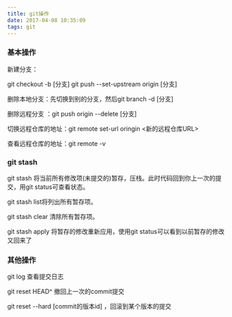 ```yaml
---
title: git操作
date: 2017-04-08 10:35:09
tags: git
---
```


### 基本操作

新建分支：

git checkout -b [分支]
git push --set-upstream origin [分支]

删除本地分支：先切换到别的分支，然后git branch -d [分支]

删除远程分支 ：git push origin --delete [分支]

切换远程仓库的地址：git remote set-url oringin <新的远程仓库URL>

查看远程仓库的地址：git remote -v

### git stash

git stash 将当前所有修改项(未提交的)暂存，压栈。此时代码回到你上一次的提交，用git status可查看状态。

git stash list将列出所有暂存项。

git stash clear 清除所有暂存项。

git stash apply 将暂存的修改重新应用，使用git status可以看到以前暂存的修改又回来了

### 其他操作

git log 查看提交日志

git reset HEAD^  撤回上一次的commit提交

git reset --hard [commit的版本id] ，回滚到某个版本的提交